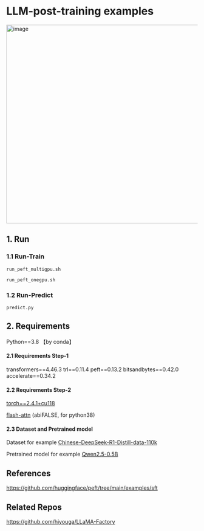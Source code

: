 # LLM-post-training examples

<img width="523" alt="image" src="https://github.com/user-attachments/assets/3cb6655c-ae09-4106-b1b6-47983a127f37" />

## 1. Run

### 1.1 Run-Train

`run_peft_multigpu.sh`

`run_peft_onegpu.sh`

### 1.2 Run-Predict

`predict.py`

## 2. Requirements
Python==3.8 【by conda】

#### 2.1 Requirements Step-1 

transformers==4.46.3 trl==0.11.4 peft==0.13.2 bitsandbytes==0.42.0 accelerate==0.34.2

#### 2.2 Requirements Step-2

[torch==2.4.1+cu118](https://download.csdn.net/download/guotong1988/89930582) 

[flash-attn](https://github.com/Dao-AILab/flash-attention/releases) (abiFALSE, for python38)

#### 2.3 Dataset and Pretrained model

Dataset for example [Chinese-DeepSeek-R1-Distill-data-110k](https://download.csdn.net/download/guotong1988/90479646) 

Pretrained model for example [Qwen2.5-0.5B](https://download.csdn.net/download/guotong1988/90479648) 

## References

https://github.com/huggingface/peft/tree/main/examples/sft

## Related Repos

https://github.com/hiyouga/LLaMA-Factory
